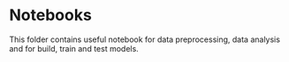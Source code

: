 # Notebooks 
This folder contains useful notebook for data preprocessing, data analysis and for build, train and test models.

